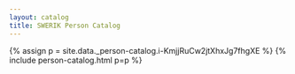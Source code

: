 ```yaml
---
layout: catalog
title: SWERIK Person Catalog
---
```

{% assign p = site.data._person-catalog.i-KmjjRuCw2jtXhxJg7fhgXE %}
{% include person-catalog.html p=p %}

